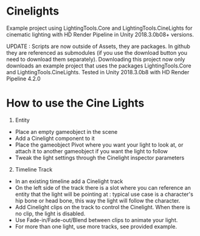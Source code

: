 # Cinelights
Example project using LightingTools.Core and LightingTools.CineLights for cinematic lighting with HD Render Pipeline in Unity 2018.3.0b08+ versions.

UPDATE :
Scripts are now outside of Assets, they are packages. 
In github they are referenced as submodules (if you use the download button you need to download them separately).
Downloading this project now only downloads an example project that uses the packages LightingTools.Core and LightingTools.CineLights.
Tested in Unity 2018.3.0b8 with HD Render Pipeline 4.2.0

# How to use the Cine Lights

1. Entity

- Place an empty gameobject in the scene
- Add a Cinelight component to it
- Place the gameobject Pivot where you want your light to look at, or attach it to another gameobject if you want the light to follow
- Tweak the light settings through the Cinelight inspector parameters

2. Timeline Track

- In an existing timeline add a Cinelight track
- On the left side of the track there is a slot where you can reference an entity that the light will be pointing at : typical use case is a character's hip bone or head bone, this way the light will follow the character.
- Add Cinelight clips on the track to control the Cinelight. When there is no clip, the light is disabled.
- Use Fade-in/Fade-out/Blend between clips to animate your light.
- For more than one light, use more tracks, see provided example.

